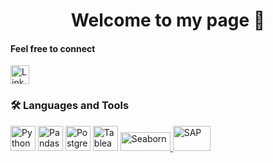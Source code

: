 <h1 align="center">Welcome to my page 👋</h1>

<!--
**sakr26/sakr26** is a ✨ _special_ ✨ repository because its `README.md` (this file) appears on your GitHub profile.

Here are some ideas to get you started:

- 🔭 I’m currently working on ...
- 🌱 I’m currently learning ...
- 👯 I’m looking to collaborate on ...
- 🤔 I’m looking for help with ...
- 💬 Ask me about ...
- 📫 How to reach me: ...
- 😄 Pronouns: ...
- ⚡ Fun fact: ...
-->

<h4>Feel free to connect</h4>

<a href="https://www.linkedin.com/in/dein-profilname/" target="_blank">
  <img src="https://cdn.jsdelivr.net/gh/devicons/devicon/icons/linkedin/linkedin-original.svg" width="30" alt="LinkedIn" />
</a>




<h3>🛠️ Languages and Tools</h3>

<!-- Python -->
<img src="https://cdn.jsdelivr.net/gh/devicons/devicon/icons/python/python-original.svg" width="40" height="40" alt="Python" /> <img src="https://pandas.pydata.org/static/img/pandas_mark.svg" width="40" height="40" alt="Pandas" /> <img src="https://cdn.jsdelivr.net/gh/devicons/devicon/icons/postgresql/postgresql-original.svg" width="40" height="40" alt="PostgreSQL" /> <img src="https://cdn.worldvectorlogo.com/logos/tableau-software.svg" width="40" height="40" alt="Tableau" /> <a href="https://seaborn.pydata.org/" target="_blank">
  <img src="https://seaborn.pydata.org/_static/logo-wide-lightbg.svg" width="80" height="30" alt="Seaborn" />
</a> <img src="https://upload.wikimedia.org/wikipedia/commons/5/59/SAP_2011_logo.svg" width="60" height="40" alt="SAP" />




